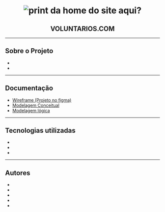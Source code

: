 
<h1 align="center">
    <img alt="print da home do site aqui?" title="#voluntarios" src=""/>
</h1>

<h2 align="center"> 
	VOLUNTARIOS.COM
</h2>
<hr>

## Sobre o Projeto

-
-
<hr>

## Documentação

- [Wireframe (Projeto no figma)](https://www.figma.com/file/TsFiHugnTGK0awiUWxkQcz/Wireframe?node-id=0%3A1)
- [Modelagem Conceitual](https://github.com/MartinObrecht/VLTs/blob/main/Documenta%C3%A7%C3%A3o/Banco%20de%20dados/bd_modelagem_conceitual.png)
- [Modelagem lógica](https://github.com/MartinObrecht/VLTs/blob/main/Documenta%C3%A7%C3%A3o/Banco%20de%20dados/bd_modelagem_logica.png)

<hr>

## Tecnologias utilizadas
-
-
-
<hr>

## Autores
-
-
-
-
-